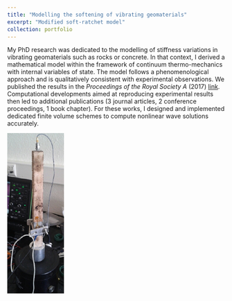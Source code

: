 ```yaml
---
title: "Modelling the softening of vibrating geomaterials"
excerpt: "Modified soft-ratchet model"
collection: portfolio
---
```


My PhD research was dedicated to the modelling of stiffness variations in vibrating geomaterials such as rocks or concrete. In that context, I derived a mathematical model within the framework of continuum thermo-mechanics with internal variables of state. The model follows a phenomenological approach and is qualitatively consistent with experimental observations. We published the results in the <i>Proceedings of the Royal Society A</i> (2017) [link](https://harold-berjamin.github.io/publication/2017-05-31-prsa). Computational developments aimed at reproducing experimental results then led to additional publications (3 journal articles, 2 conference proceedings, 1 book chapter). For these works, I designed and implemented dedicated finite volume schemes to compute nonlinear wave solutions accurately.

<img src='/images/Slow.png'>